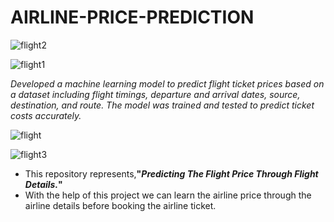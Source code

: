 # AIRLINE-PRICE-PREDICTION

![flight2](https://github.com/user-attachments/assets/85aca370-4a6d-47d8-a4e1-cf47995125f3)

![flight1](https://github.com/user-attachments/assets/7ccda811-da6a-42ba-a98a-edf7ad5bb141)

_Developed a machine learning model to predict flight ticket prices based on a dataset including flight timings, departure and arrival dates, source, destination, and route. The model was trained and tested to predict ticket costs accurately._

![flight](https://github.com/user-attachments/assets/b3e94612-7ba5-46ba-bed5-6311cb557573)

![flight3](https://github.com/user-attachments/assets/e6e023c7-9515-4258-963e-3cccf0d50c75)

* This repository represents,**"_Predicting The Flight Price Through Flight Details._"**
* With the help of this project we can learn the airline price through the airline details before booking the airline ticket.
